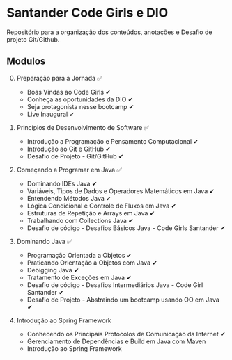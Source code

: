 # Santander Code Girls e DIO
Repositório para a organização dos conteúdos, anotações e Desafio de projeto Git/Github.

## Modulos
0. Preparação para a Jornada ✅
    - Boas Vindas ao Code Girls ✔
    - Conheça as oportunidades da DIO ✔
    - Seja protagonista nesse bootcamp ✔
    - Live Inaugural ✔
    
1.  Princípios de Desenvolvimento de Software ✅
    - Introdução a Programação e Pensamento Computacional ✔
    - Introdução ao Git e GitHub ✔
    - Desafio de Projeto - Git/GitHub ✔
    
2.  Começando a Programar em Java ✅
    - Dominando IDEs Java ✔
    - Variáveis, Tipos de Dados e Operadores Matemáticos em Java ✔
    - Entendendo Métodos Java ✔
    - Lógica Condicional e Controle de Fluxos em Java ✔
    - Estruturas de Repetição e Arrays em Java ✔
    - Trabalhando com Collections Java ✔
    - Desafio de código - Desafios Básicos Java - Code Girls Santander ✔
    
3.  Dominando Java ✅
    - Programação Orientada a Objetos ✔
    - Praticando Orientação a Objetos com Java ✔
    - Debigging Java ✔
    - Tratamento de Exceções em Java ✔
    - Desafio de código - Desafios Intermediários Java - Code Girl Santander ✔
    - Desafio de Projeto - Abstraindo um bootcamp usando OO em Java ✔
    
4.  Introdução ao Spring Framework
    - Conhecendo os Principais Protocolos de Comunicação da Internet ✔
    - Gerenciamento de Dependências e Build em Java com Maven
    - Introdução ao Spring Framework
